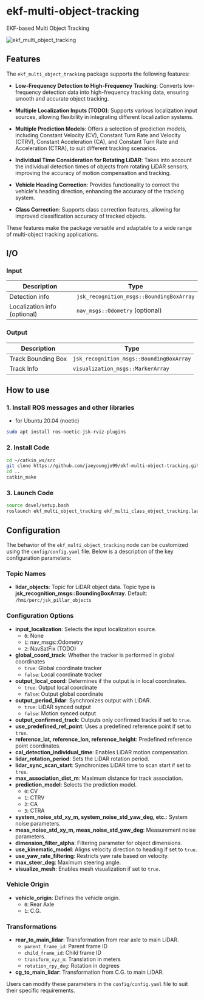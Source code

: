 # ekf-multi-object-tracking
EKF-based Multi Object Tracking

![ekf_multi_object_tracking](docs/tracking_example.gif)

## Features

The `ekf_multi_object_tracking` package supports the following features:

- **Low-Frequency Detection to High-Frequency Tracking**: Converts low-frequency detection data into high-frequency tracking data, ensuring smooth and accurate object tracking.

- **Multiple Localization Inputs (TODO)**: Supports various localization input sources, allowing flexibility in integrating different localization systems.

- **Multiple Prediction Models**: Offers a selection of prediction models, including Constant Velocity (CV), Constant Turn Rate and Velocity (CTRV), Constant Acceleration (CA), and Constant Turn Rate and Acceleration (CTRA), to suit different tracking scenarios.

- **Individual Time Consideration for Rotating LiDAR**: Takes into account the individual detection times of objects from rotating LiDAR sensors, improving the accuracy of motion compensation and tracking.

- **Vehicle Heading Correction**: Provides functionality to correct the vehicle's heading direction, enhancing the accuracy of the tracking system.

- **Class Correction**: Supports class correction features, allowing for improved classification accuracy of tracked objects.


These features make the package versatile and adaptable to a wide range of multi-object tracking applications.

## I/O

### Input
| Description                              | Type                      |
|------------------------------------------|---------------------------|
| Detection info                           | `jsk_recognition_msgs::BoundingBoxArray` |
| Localization info (optional)             | `nav_msgs::Odometry` (optional)          |

### Output
| Description                              | Type                                |
|------------------------------------------|-------------------------------------|
| Track Bounding Box                       | `jsk_recognition_msgs::BoundingBoxArray` |
| Track Info                               | `visualization_msgs::MarkerArray`   |

## How to use
### 1. Install ROS messages and other libraries
* for Ubuntu 20.04 (noetic)
```bash
sudo apt install ros-noetic-jsk-rviz-plugins
```

### 2. Install Code
```bash
cd ~/catkin_ws/src
git clone https://github.com/jaeyoungjo99/ekf-multi-object-tracking.git
cd ..
catkin_make
```

### 3. Launch Code
```bash
source devel/setup.bash
roslaunch ekf_multi_object_tracking ekf_multi_class_object_tracking.launch 
```


## Configuration

The behavior of the `ekf_multi_object_tracking` node can be customized using the `config/config.yaml` file. Below is a description of the key configuration parameters:

### Topic Names
<!-- - **vehicle_state**: Topic for vehicle state data. Default: `/app/loc/vehicle_state` -->
- **lidar_objects**: Topic for LiDAR object data. Topic type is **jsk_recognition_msgs::BoundingBoxArray**. Default: `/hmi/perc/jsk_pillar_objects`

### Configuration Options
- **input_localization**: Selects the input localization source.
  - `0`: None
  - `1`: nav_msgs::Odometry
  - `2`: NavSatFix (TODO)
- **global_coord_track**: Whether the tracker is performed in global coordinates
  - `true`: Global coordinate tracker
  - `false`: Local coordinate tracker
- **output_local_coord**: Determines if the output is in local coordinates.
  - `true`: Output local coordinate
  - `false`: Output global coordinate
- **output_period_lidar**: Synchronizes output with LiDAR.
  - `true`: LiDAR synced output
  - `false`: Motion synced output
- **output_confirmed_track**: Outputs only confirmed tracks if set to `true`.
- **use_predefined_ref_point**: Uses a predefined reference point if set to `true`.
- **reference_lat, reference_lon, reference_height**: Predefined reference point coordinates.
- **cal_detection_individual_time**: Enables LiDAR motion compensation.
- **lidar_rotation_period**: Sets the LiDAR rotation period.
- **lidar_sync_scan_start**: Synchronizes LiDAR time to scan start if set to `true`.
- **max_association_dist_m**: Maximum distance for track association.
- **prediction_model**: Selects the prediction model.
  - `0`: CV
  - `1`: CTRV
  - `2`: CA
  - `3`: CTRA
- **system_noise_std_xy_m, system_noise_std_yaw_deg, etc.**: System noise parameters.
- **meas_noise_std_xy_m, meas_noise_std_yaw_deg**: Measurement noise parameters.
- **dimension_filter_alpha**: Filtering parameter for object dimensions.
- **use_kinematic_model**: Aligns velocity direction to heading if set to `true`.
- **use_yaw_rate_filtering**: Restricts yaw rate based on velocity.
- **max_steer_deg**: Maximum steering angle.
- **visualize_mesh**: Enables mesh visualization if set to `true`.

### Vehicle Origin
- **vehicle_origin**: Defines the vehicle origin.
  - `0`: Rear Axle
  - `1`: C.G.

### Transformations
- **rear_to_main_lidar**: Transformation from rear axle to main LiDAR.
  - `parent_frame_id`: Parent frame ID
  - `child_frame_id`: Child frame ID
  - `transform_xyz_m`: Translation in meters
  - `rotation_rpy_deg`: Rotation in degrees
- **cg_to_main_lidar**: Transformation from C.G. to main LiDAR.

Users can modify these parameters in the `config/config.yaml` file to suit their specific requirements.

